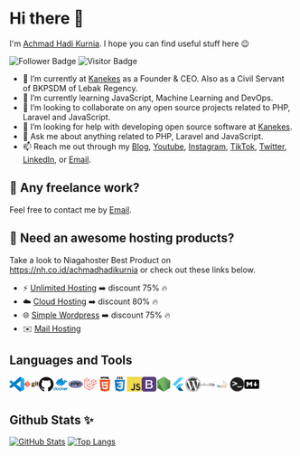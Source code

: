 # Hi there 👋
I'm [Achmad Hadi Kurnia](https://achmadhadikurnia.github.io). I hope you can find
useful stuff here 😉

![Follower Badge](https://img.shields.io/github/followers/achmadhadikurnia)
![Visitor
Badge](https://visitor-badge.glitch.me/badge?page_id=achmadhadikurnia.visitor-badge)

- 🔭 I’m currently at [Kanekes](https://kanekes.com) as a Founder & CEO. Also as
  a Civil Servant of BKPSDM of Lebak Regency.
- 🌱 I’m currently learning JavaScript, Machine Learning and DevOps.
- 👯 I’m looking to collaborate on any open source projects related to PHP,
  Laravel and JavaScript.
- 🤔 I’m looking for help with developing open source software at [Kanekes](https://github.com/kanekescom).
- 💬 Ask me about anything related to PHP, Laravel and JavaScript.
- 📫 Reach me out through my
[Blog](https://achmadhadikurnia.com),
[Youtube](https://www.youtube.com/@achmadhadikurnia),
[Instagram](https://instagram.com/achmadhadikurnia),
[TikTok](https://tiktok.com/@achmadhadikurnia),
[Twitter](https://twitter.com/imachmadhadi),
[LinkedIn](https://www.linkedin.com/in/achmadhadikurnia), or
[Email](mailto:imachmadhadikurnia@gmail.com).
<!-- - 😄 Pronouns: He / Him. -->
<!-- - ⚡ Fun fact: Nope. -->

## 💼 Any freelance work?
Feel free to contact me by [Email](mailto:imachmadhadikurnia@gmail.com).

## 🛒 Need an awesome hosting products?
Take a look to Niagahoster Best Product on https://nh.co.id/achmadhadikurnia or check out these links below.
- ⚡ [Unlimited
  Hosting](https://www.niagahoster.co.id/ref/68898?r=hosting-murah) ➡️ discount 75% 🔥
- ☁️ [Cloud Hosting](https://www.niagahoster.co.id/ref/68898?r=cloud-hosting) ➡️ discount 80% 🔥
- 🌐 [Simple Wordpress](https://www.niagahoster.co.id/ref/68898?r=simple-wordpress) ➡️ discount 75% 🔥
- ✉️ [Mail Hosting](https://www.niagahoster.co.id/ref/68898?r=email-hosting)

## Languages and Tools
<img align="left" alt="Visual Studio Code" title="Visual Studio Code" width="26px" src="https://raw.githubusercontent.com/github/explore/main/topics/visual-studio-code/visual-studio-code.png" />
<img align="left" alt="Git" title="Git" width="26px" src="https://raw.githubusercontent.com/github/explore/main/topics/git/git.png" />
<img align="left" alt="GitHub" title="GitHub" width="26px" src="https://raw.githubusercontent.com/github/explore/main/topics/github/github.png" />
<img align="left" alt="Docker" title="Docker" width="26px"
src="https://raw.githubusercontent.com/github/explore/main/topics/docker/docker.png"
/>
<img align="left" alt="PHP" title="PHP" width="26px"
src="https://raw.githubusercontent.com/github/explore/main/topics/php/php.png"
/>
<img align="left" alt="Laravel" title="Laravel" width="26px"
src="https://raw.githubusercontent.com/github/explore/main/topics/laravel/laravel.png"
/>
<img align="left" alt="HTML5" title="HTML5" width="26px" src="https://raw.githubusercontent.com/github/explore/main/topics/html/html.png" />
<img align="left" alt="CSS3" title="CSS3" width="26px" src="https://raw.githubusercontent.com/github/explore/main/topics/css/css.png" />
<img align="left" alt="JavaScript" title="JavaScript" width="26px" src="https://raw.githubusercontent.com/github/explore/main/topics/javascript/javascript.png" />
<img align="left" alt="Bootstrap" title="Bootstrap" width="26px"
src="https://raw.githubusercontent.com/github/explore/main/topics/bootstrap/bootstrap.png"
/>
<img align="left" alt="Node.js" title="Node.js" width="26px" src="https://raw.githubusercontent.com/github/explore/main/topics/nodejs/nodejs.png"
/>
<img align="left" alt="Flutter" title="Flutter" width="26px"
src="https://raw.githubusercontent.com/github/explore/main/topics/flutter/flutter.png"
/>
<img align="left" alt="Wordpress" title="Wordpress" width="26px"
src="https://raw.githubusercontent.com/github/explore/main/topics/wordpress/wordpress.png"
/>
<img align="left" alt="MikroTik" title="MikroTik" width="26px"
src="https://raw.githubusercontent.com/github/explore/main/topics/mikrotik/mikrotik.png"
/>
<img align="left" alt="MySql" title="MySql" width="26px"
src="https://raw.githubusercontent.com/github/explore/main/topics/mysql/mysql.png"
/>
<img align="left" alt="Terminal" title="Terminal" width="26px" src="https://raw.githubusercontent.com/github/explore/main/topics/terminal/terminal.png" />
<img align="left" alt="Markdown" title="Markdown" width="26px"
src="https://raw.githubusercontent.com/github/explore/main/topics/markdown/markdown.png"
/>
<br />
<br />

<!--
## ☕ My popular repositories:
 -->

## Github Stats ✨
[![GitHub
Stats](https://github-readme-stats.vercel.app/api?username=achmadhadikurnia&show_icons=true&count_private=true&show_owner=true)](https://github.com/achmadhadikurnia)
[![Top
Langs](https://github-readme-stats.vercel.app/api/top-langs/?username=achmadhadikurnia&layout=compact)](https://github.com/achmadhadikurnia)
